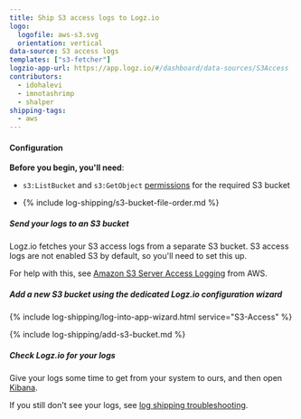 ```yaml
---
title: Ship S3 access logs to Logz.io
logo:
  logofile: aws-s3.svg
  orientation: vertical
data-source: S3 access logs
templates: ["s3-fetcher"]
logzio-app-url: https://app.logz.io/#/dashboard/data-sources/S3Access
contributors:
  - idohalevi
  - imnotashrimp
  - shalper
shipping-tags:
  - aws
---
```


#### Configuration

**Before you begin, you'll need**:

* `s3:ListBucket` and `s3:GetObject` [permissions](https://support.logz.io/hc/en-us/articles/209486129-Troubleshooting-AWS-IAM-Configuration-for-retrieving-logs-from-a-S3-Bucket) for the required S3 bucket

* {% include log-shipping/s3-bucket-file-order.md %}

<div class="tasklist">

##### Send your logs to an S3 bucket

Logz.io fetches your S3 access logs from a separate S3 bucket.
S3 access logs are not enabled S3 by default, so you'll need to set this up.

For help with this, see [Amazon S3 Server Access Logging](https://docs.aws.amazon.com/AmazonS3/latest/dev/ServerLogs.html) from AWS.


##### Add a new S3 bucket using the dedicated Logz.io configuration wizard


<!-- logzio-inject:aws:s3-access -->


{% include log-shipping/log-into-app-wizard.html service="S3-Access" %}


{% include log-shipping/add-s3-bucket.md %}


##### Check Logz.io for your logs

Give your logs some time to get from your system to ours, and then open [Kibana](https://app.logz.io/#/dashboard/kibana).

If you still don't see your logs, see [log shipping troubleshooting]({{site.baseurl}}/user-guide/log-shipping/log-shipping-troubleshooting.html).

</div>